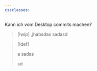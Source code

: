 ```yaml
---
cssclasses:
---
```



Kann ich vom Desktop commits machen?


>[!wip]
> ,jhabsdas
> sadasd
> 

>[!def]
> 
> a
> sadas
> 
> sd
